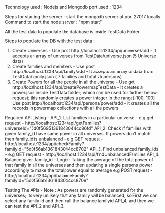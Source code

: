 Technology used : Nodejs and Mongodb
port used : 1234

Steps for starting the server - 
start the mongodb server at port 27017 locally
Command to start the node server : "npm start"


All the test data to populate the database is inside TestData Folder.

Steps to populate the DB with the test data : 
1. Create Universes - 
    Use post http://localhost:1234/api/universe/add - It accepts an array of universes from TestData/universe.json (5 Universe data)
2. Create families and members - 
    Use post http://localhost:1234/api/family/add - It accepts an array of data from TestData/family.json ( 7 families and total 25 persons)
3. Create Powers for all the people in all the universe -
    Use get http://localhost:1234/api/createPowermapTestData - It creates a power.json inside TestData folder; which can be used for further below request; this randomly creates a power integer in the range(-100, 100)
    Use post http://localhost:1234/api/persons/power/add - it creates all the records in powermap collections with all the powers

Required API Listing - 
API_1. List families in a particular universe - 
    e.g get request  - http://localhost:1234/api/getFamilies?universeId="5d0f56951361843044cc86fd"
API_2. Check if families with given family_id have same power in all universes. If powers don’t match then family_id is unbalanced - 
    e.g GET request - http://localhost:1234/api/checkFamily?familyId="5d0f56ab1361843044cc8702"
API_3. Find unbalanced family_ids - 
    e.g GET request - http://localhost:1234/api/findUnbalancedFamilies
API_4. Balance given family_id - 
    Logic : Taking the average of the total power of that family in all the universes and then updating a single persons power accordingly to make the totalpower equal to average
    e.g POST request - http://localhost:1234/api/balanceFamily?familyId="5d0f56ab1361843044cc870e"

Testing The APIs - 
Note : As powers are randomly generated for the universes; its very unlikely that any family will be balanced; so First we can select any family id and then call the balance familyid API_4, and then we can test the API_2 and API_3.


